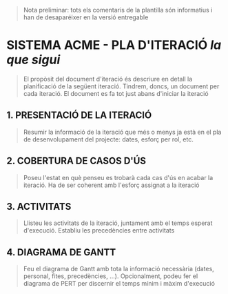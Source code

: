 > Nota preliminar: tots els comentaris de la plantilla són informatius i han de desaparéixer en la versió entregable

# SISTEMA ACME - PLA D'ITERACIÓ *la que sigui* #

> El propòsit del document d'iteració és descriure en detall la planificació de la següent iteració. Tindrem, doncs, un document per cada iteració. El document es fa tot just abans d'iniciar la iteració

## 1. PRESENTACIÓ DE LA ITERACIÓ ##

> Resumir la informació de la iteració que més o menys ja està en el pla de desenvolupament del projecte: dates, esforç per rol, etc.

## 2. COBERTURA DE CASOS D'ÚS ##

> Poseu l'estat en què penseu es trobarà cada cas d'ús en acabar la iteració. Ha de ser coherent amb l'esforç assignat a la iteració

## 3. ACTIVITATS ##

> Llisteu les activitats de la iteració, juntament amb el temps esperat d'execució. Establiu les precedències entre activitats
 
## 4. DIAGRAMA DE GANTT ##

> Feu el diagrama de Gantt amb tota la informació necessària (dates, personal, fites, precedències, ...). Opcionalment, podeu fer el diagrama de PERT per discernir el temps mínim i màxim d'execució